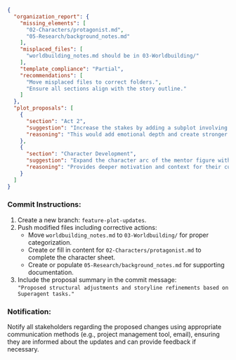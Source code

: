 ```json
{
  "organization_report": {
    "missing_elements": [
      "02-Characters/protagonist.md",
      "05-Research/background_notes.md"
    ],
    "misplaced_files": [
      "worldbuilding_notes.md should be in 03-Worldbuilding/"
    ],
    "template_compliance": "Partial",
    "recommendations": [
      "Move misplaced files to correct folders.",
      "Ensure all sections align with the story outline."
    ]
  },
  "plot_proposals": [
    {
      "section": "Act 2",
      "suggestion": "Increase the stakes by adding a subplot involving the antagonist's backstory.",
      "reasoning": "This would add emotional depth and create stronger tension in the climax."
    },
    {
      "section": "Character Development",
      "suggestion": "Expand the character arc of the mentor figure with additional flashback sequences.",
      "reasoning": "Provides deeper motivation and context for their current actions."
    }
  ]
}
```
### Commit Instructions:
1. Create a new branch: `feature-plot-updates`.
2. Push modified files including corrective actions:
   - Move `worldbuilding_notes.md` to `03-Worldbuilding/` for proper categorization.
   - Create or fill in content for `02-Characters/protagonist.md` to complete the character sheet.
   - Create or populate `05-Research/background_notes.md` for supporting documentation.
3. Include the proposal summary in the commit message:  
   `"Proposed structural adjustments and storyline refinements based on Superagent tasks."`

### Notification:
Notify all stakeholders regarding the proposed changes using appropriate communication methods (e.g., project management tool, email), ensuring they are informed about the updates and can provide feedback if necessary.